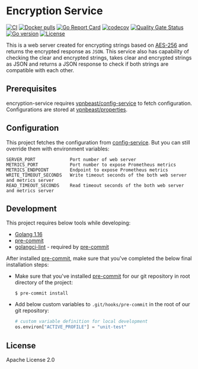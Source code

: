 # Encryption Service
[![CI](https://github.com/vpnbeast/encryption-service/workflows/CI/badge.svg?event=push)](https://github.com/vpnbeast/encryption-service/actions?query=workflow%3ACI)
[![Docker pulls](https://img.shields.io/docker/pulls/vpnbeast/encryption-service)](https://hub.docker.com/r/vpnbeast/encryption-service/)
[![Go Report Card](https://goreportcard.com/badge/github.com/vpnbeast/encryption-service)](https://goreportcard.com/report/github.com/vpnbeast/encryption-service)
[![codecov](https://codecov.io/gh/vpnbeast/encryption-service/branch/master/graph/badge.svg)](https://codecov.io/gh/vpnbeast/encryption-service)
[![Quality Gate Status](https://sonarcloud.io/api/project_badges/measure?project=vpnbeast_encryption-service&metric=alert_status)](https://sonarcloud.io/summary/new_code?id=vpnbeast_encryption-service)
[![Go version](https://img.shields.io/github/go-mod/go-version/vpnbeast/encryption-service)](https://github.com/vpnbeast/encryption-service)
[![License](https://img.shields.io/badge/License-Apache%202.0-blue.svg)](https://opensource.org/licenses/Apache-2.0)

This is a web server created for encrypting strings based on [AES-256](https://www.solarwindsmsp.com/blog/aes-256-encryption-algorithm)
and returns the encrypted response as `JSON`. This service also has capability of checking the clear and encrypted strings,
takes clear and encrypted strings as JSON and returns a JSON response to check if both strings are compatible with each other.

## Prerequisites
encryption-service requires [vpnbeast/config-service](https://github.com/vpnbeast/config-service) to fetch configuration. Configurations
are stored at [vpnbeast/properties](https://github.com/vpnbeast/properties).

## Configuration
This project fetches the configuration from [config-service](https://github.com/vpnbeast/config-service).
But you can still override them with environment variables:
```
SERVER_PORT             Port number of web server
METRICS_PORT            Port number to expose Prometheus metrics
METRICS_ENDPOINT        Endpoint to expose Prometheus metrics
WRITE_TIMEOUT_SECONDS   Write timeout seconds of the both web server and metrics server
READ_TIMEOUT_SECONDS    Read timeout seconds of the both web server and metrics server
```

## Development
This project requires below tools while developing:
- [Golang 1.16](https://golang.org/doc/go1.16)
- [pre-commit](https://pre-commit.com/)
- [golangci-lint](https://golangci-lint.run/usage/install/) - required by [pre-commit](https://pre-commit.com/)

After installed [pre-commit](https://pre-commit.com/), make sure that you've completed the below final installation steps:
- Make sure that you've installed [pre-commit](https://pre-commit.com/) for our git repository in root directory of the project:
  ```shell
  $ pre-commit install
  ```
- Add below custom variables to `.git/hooks/pre-commit` in the root of our git repository:
  ```python
  # custom variable definition for local development
  os.environ["ACTIVE_PROFILE"] = "unit-test"
  ```

## License
Apache License 2.0
